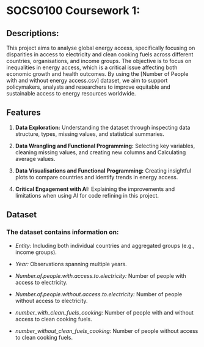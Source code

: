 # SOCS0100 Coursework 1:
## Descriptions:
This project aims to analyse global energy access, specifically focusing on disparities in access to electricity and clean cooking fuels across different countries, organisations, and income groups. The objective is to focus on inequalities in energy access, which is a critical issue affecting both economic growth and health outcomes. By using the [Number of People with and without energy access.csv] dataset, we aim to support policymakers, analysts and researchers to improve equitable and sustainable access to energy resources worldwide.

## Features
1. **Data Exploration:** Understanding the dataset through inspecting data structure, types, missing values, and statistical summaries.

2. **Data Wrangling and Functional Programming:** Selecting key variables, cleaning missing values, and creating new columns and Calculating average values.

3. **Data Visualisations and Functional Programming:** Creating insightful plots to compare countries and identify trends in energy access.

4. **Critical Engagement with AI:** Explaining the improvements and limitations when using AI for code refining in this project.

## Dataset
### The dataset contains information on:
- *Entity:* Including both individual countries and aggregated groups (e.g., income groups).

- *Year:* Observations spanning multiple years.

- *Number.of.people.with.access.to.electricity:* Number of people with access to electricity.

- *Number.of.people.without.access.to.electricity:* Number of people without access to electricity.

- *number_with_clean_fuels_cooking:* Number of people with and without access to clean cooking fuels.

- *number_without_clean_fuels_cooking:* Number of people without access to clean cooking fuels.



